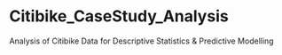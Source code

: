 # Citibike_CaseStudy_Analysis
Analysis of Citibike Data for  Descriptive Statistics &amp; Predictive Modelling
